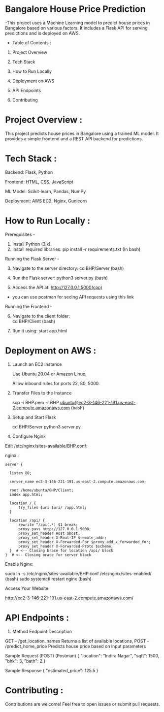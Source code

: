 # Bangalore House Price Prediction
-This project uses a Machine Learning model to predict house prices in Bangalore based on various factors. It includes a Flask API for serving predictions and is deployed on AWS.

* Table of Contents :
1) Project Overview

2) Tech Stack

3) How to Run Locally

4) Deployment on AWS

5) API Endpoints

6) Contributing

# Project Overview :
This project predicts house prices in Bangalore using a trained ML model. It provides a simple frontend and a REST API backend for predictions.

# Tech Stack :
Backend: Flask, Python

Frontend: HTML, CSS, JavaScript

ML Model: Scikit-learn, Pandas, NumPy

Deployment: AWS EC2, Nginx, Gunicorn

# How to Run Locally :
  
Prerequisites -

1) Install Python (3.x).
2) Install required libraries:
pip install -r requirements.txt (In bash)

Running the Flask Server - 

3) Navigate to the server directory: 
cd BHP/Server (bash)

4) Run the Flask server: 
python3 server.py (bash)

5) Access the API at: 
http://127.0.0.1:5000(cpp)

- you can use postman for seding API requests using this link

Running the Frontend -

6) Navigate to the client folder:  
cd BHP/Client (bash)

7) Run it using:
start app.html

# Deployment on AWS :
  
1) Launch an EC2 Instance

    Use Ubuntu 20.04 or Amazon Linux.

    Allow inbound rules for ports 22, 80, 5000.

2) Transfer Files to the Instance

    scp -i BHP.pem -r BHP ubuntu@ec2-3-146-221-191.us-east-2.compute.amazonaws.com (bash)

3) Setup and Start Flask

    cd BHP/Server
    python3 server.py
  
4) Configure Nginx

  Edit /etc/nginx/sites-available/BHP.conf:

nginx : 
    
    server {

      listen 80;
      
      server_name ec2-3-146-221-191.us-east-2.compute.amazonaws.com;
  
      root /home/ubuntu/BHP/Client;
      index app.html;
  
      location / {
          try_files $uri $uri/ /app.html;
      }
  
      location /api/ {
          rewrite ^/api(.*) $1 break;
          proxy_pass http://127.0.0.1:5000;
          proxy_set_header Host $host;
          proxy_set_header X-Real-IP $remote_addr;
          proxy_set_header X-Forwarded-For $proxy_add_x_forwarded_for;
          proxy_set_header X-Forwarded-Proto $scheme;
      }  # <-- Closing brace for location /api/ block
    }  # <-- Closing brace for server block   

Enable Nginx:

sudo ln -s /etc/nginx/sites-available/BHP.conf /etc/nginx/sites-enabled/ (bash)
sudo systemctl restart nginx (bash)

Access Your Website

http://ec2-3-146-221-191.us-east-2.compute.amazonaws.com/

# API Endpoints :

1) Method	Endpoint	Description

GET	- /get_location_names	Returns a list of available locations,
POST	- /predict_home_price	Predicts house price based on input parameters

Sample Request (POST)
(Postman)
{ 
    "location": "Indira Nagar",
    "sqft": 1500,
    "bhk": 3,
    "bath": 2
}

Sample Response
{
    "estimated_price": 125.5
}

# Contributing :

Contributions are welcome! Feel free to open issues or submit pull requests.
